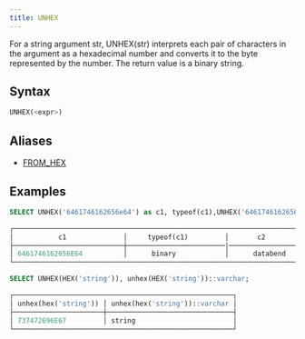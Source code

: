 ```yaml
---
title: UNHEX
---
```


For a string argument str, UNHEX(str) interprets each pair of characters in the argument as a hexadecimal number and converts it to the byte represented by the number. The return value is a binary string.

## Syntax

```sql
UNHEX(<expr>)
```

## Aliases

- [FROM_HEX](from-hex.md)

## Examples

```sql
SELECT UNHEX('6461746162656e64') as c1, typeof(c1),UNHEX('6461746162656e64')::varchar as c2, typeof(c2), FROM_HEX('6461746162656e64');

┌─────────────────────────────────────────────────────────────────────────────────────────────────────────────────────────────┐
│           c1              │     typeof(c1)         │       c2         |    typeof(c2)     |   from_hex('6461746162656e64')  | 
├───────────────────────────┼────────────────────────|──────────────────┤───────────────────|─────────────────────────────────┤
│ 6461746162656E64          │      binary            │      databend    |    varchar        |   6461746162656E64              |
└─────────────────────────────────────────────────────────────────────────────────────────────────────────────────────────────┘

SELECT UNHEX(HEX('string')), unhex(HEX('string'))::varchar;

┌──────────────────────────────────────────────────────┐
│ unhex(hex('string')) │ unhex(hex('string'))::varchar │
├──────────────────────┼───────────────────────────────┤
│ 737472696E67         │ string                        │
└──────────────────────────────────────────────────────┘
```